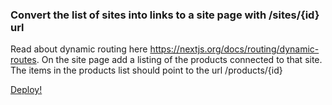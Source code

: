 ### Convert the list of sites into links to a site page with /sites/{id} url
Read about dynamic routing here https://nextjs.org/docs/routing/dynamic-routes.
On the site page add a listing of the products connected to that site. The items in the products list should point to the url /products/{id}

[Deploy!](deploy.md)